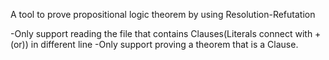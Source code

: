 A tool to prove propositional logic theorem by using Resolution-Refutation

-Only support reading the file that contains Clauses(Literals connect with +(or)) in different line
-Only support proving a theorem that is a Clause.
